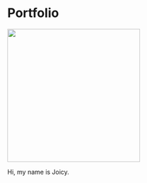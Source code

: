 # Portfolio
<p align="center">
  
<img src="images/portrait.png" height=300></p>
  
Hi, my name is Joicy.
